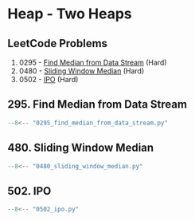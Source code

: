 # Heap - Two Heaps

## LeetCode Problems

1. 0295 - [Find Median from Data Stream](https://leetcode.com/problems/find-median-from-data-stream/) (Hard)
2. 0480 - [Sliding Window Median](https://leetcode.com/problems/sliding-window-median/) (Hard)
3. 0502 - [IPO](https://leetcode.com/problems/ipo/) (Hard)

## 295. Find Median from Data Stream

```python
--8<-- "0295_find_median_from_data_stream.py"
```

## 480. Sliding Window Median

```python
--8<-- "0480_sliding_window_median.py"
```

## 502. IPO

```python
--8<-- "0502_ipo.py"
```
